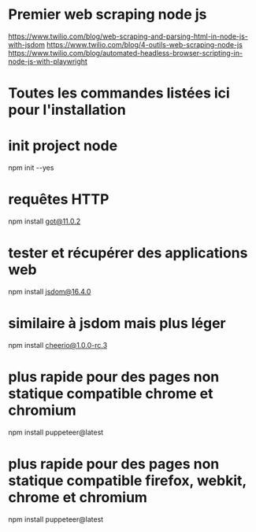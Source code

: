 # Premier web scraping node js
https://www.twilio.com/blog/web-scraping-and-parsing-html-in-node-js-with-jsdom
https://www.twilio.com/blog/4-outils-web-scraping-node-js
https://www.twilio.com/blog/automated-headless-browser-scripting-in-node-js-with-playwright
# Toutes les commandes listées ici pour l'installation

# init project node
npm init --yes
# requêtes HTTP
npm install got@11.0.2
# tester et récupérer des applications web
npm install jsdom@16.4.0
# similaire à jsdom mais plus léger
npm install cheerio@1.0.0-rc.3
# plus rapide pour des pages non statique compatible chrome et chromium
npm install puppeteer@latest
# plus rapide pour des pages non statique compatible firefox, webkit, chrome et chromium
npm install puppeteer@latest
